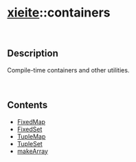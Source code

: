# [xieite](./xieite.md)\:\:containers

&nbsp;

## Description
Compile-time containers and other utilities.

&nbsp;

## Contents
- [FixedMap](./namespaces/containers/fixed_map.md)
- [FixedSet](./namespaces/containers/fixed_set.md)
- [TupleMap](./namespaces/containers/tuple_map.md)
- [TupleSet](./namespaces/containers/tuple_set.md)
- [makeArray](./namespaces/containers/make_array.md)
